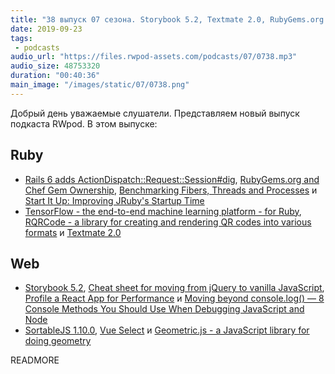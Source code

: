 ```yaml
---
title: "38 выпуск 07 сезона. Storybook 5.2, Textmate 2.0, RubyGems.org and Chef Gem Ownership, TensorFlow, Vue Select и прочее"
date: 2019-09-23
tags:
 - podcasts
audio_url: "https://files.rwpod-assets.com/podcasts/07/0738.mp3"
audio_size: 48753320
duration: "00:40:36"
main_image: "/images/static/07/0738.png"
---
```


Добрый день уважаемые слушатели. Представляем новый выпуск подкаста RWpod. В этом выпуске:

## Ruby

 - [Rails 6 adds ActionDispatch::Request::Session#dig](https://blog.bigbinary.com/2019/09/18/rails-6-adds-actiondispatch-request-session-dig.html), [RubyGems.org and Chef Gem Ownership](https://blog.rubygems.org/2019/09/20/chef-ownership.html), [Benchmarking Fibers, Threads and Processes](http://engineering.appfolio.com/appfolio-engineering/2019/9/13/benchmarking-fibers-threads-and-processes) и [Start It Up: Improving JRuby's Startup Time](http://blog.headius.com/2019/09/jruby-startup-time-exploration.html)
 - [TensorFlow - the end-to-end machine learning platform - for Ruby](https://github.com/ankane/tensorflow), [RQRCode - a library for creating and rendering QR codes into various formats](https://github.com/whomwah/rqrcode) и [Textmate 2.0](https://github.com/textmate/textmate/commit/54b232f6b1fa4257d512987248265acfd567cc13)

## Web

 - [Storybook 5.2](https://medium.com/storybookjs/storybook-5-2-794958b9b111), [Cheat sheet for moving from jQuery to vanilla JavaScript](https://tobiasahlin.com/blog/move-from-jquery-to-vanilla-javascript/), [Profile a React App for Performance](https://kentcdodds.com/blog/profile-a-react-app-for-performance) и [Moving beyond console.log() — 8 Console Methods You Should Use When Debugging JavaScript and Node](https://levelup.gitconnected.com/moving-beyond-console-log-8-console-methods-you-should-use-when-debugging-javascript-and-node-25f6ac840ada)
 - [SortableJS 1.10.0](https://sortablejs.github.io/Sortable/), [Vue Select](https://vue-select.org/) и [Geometric.js - a JavaScript library for doing geometry](https://github.com/HarryStevens/geometric)

READMORE
